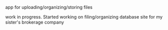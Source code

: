 app for uploading/organizing/storing files

work in progress.
Started working on filing/organizing database site for my sister's brokerage company
